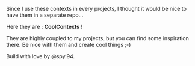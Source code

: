 Since I use these contexts in every projects, I thought it would be nice to have them in a separate repo...

Here they are : **CoolContexts** !

They are highly coupled to my projects, but you can find some inspiration there.
Be nice with them and create cool things ;-)

Build with love by @spyl94.
